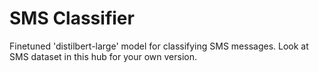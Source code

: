 # SMS Classifier

Finetuned 'distilbert-large' model for classifying SMS messages. Look at SMS dataset in this hub for your own version.